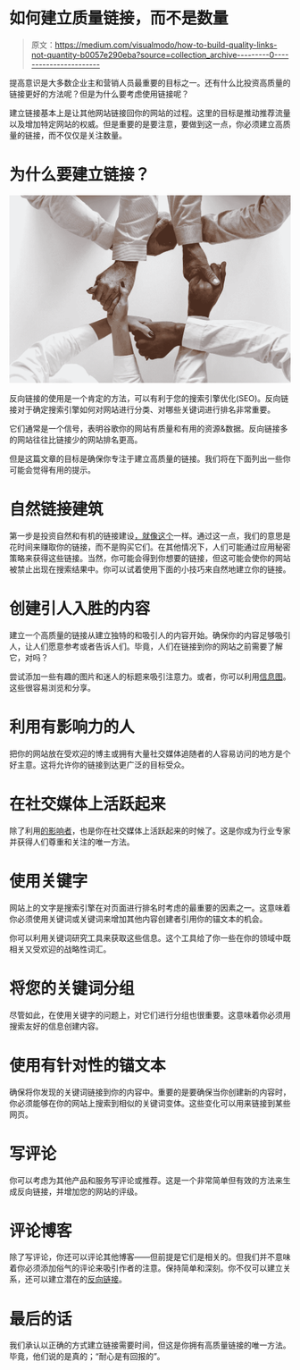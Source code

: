 # 如何建立质量链接，而不是数量

> 原文：<https://medium.com/visualmodo/how-to-build-quality-links-not-quantity-b0057e290eba?source=collection_archive---------0----------------------->

提高意识是大多数企业主和营销人员最重要的目标之一。还有什么比投资高质量的链接更好的方法呢？但是为什么要考虑使用链接呢？

建立链接基本上是让其他网站链接回你的网站的过程。这里的目标是推动推荐流量以及增加特定网站的权威。但是重要的是要注意，要做到这一点，你必须建立高质量的链接，而不仅仅是关注数量。

# 为什么要建立链接？

![](img/4e7674e28fca3c886dcd994b8396a577.png)

反向链接的使用是一个肯定的方法，可以有利于您的搜索引擎优化(SEO)。反向链接对于确定搜索引擎如何对网站进行分类、对哪些关键词进行排名非常重要。

它们通常是一个信号，表明谷歌你的网站有质量和有用的资源&数据。反向链接多的网站往往比链接少的网站排名更高。

但是这篇文章的目标是确保你专注于建立高质量的链接。我们将在下面列出一些你可能会觉得有用的提示。

# 自然链接建筑

第一步是投资自然和有机的链接建设[，就像这个](https://digitalm.sg/what-is-link-building-and-how-to-do-link-building/)一样。通过这一点，我们的意思是花时间来赚取你的链接，而不是购买它们。在其他情况下，人们可能通过应用秘密策略来获得这些链接。当然，你可能会得到你想要的链接，但这可能会使你的网站被禁止出现在搜索结果中。你可以试着使用下面的小技巧来自然地建立你的链接。

# 创建引人入胜的内容

建立一个高质量的链接从建立独特的和吸引人的内容开始。确保你的内容足够吸引人，让人们愿意参考或者告诉人们。毕竟，人们在链接到你的网站之前需要了解它，对吗？

尝试添加一些有趣的图片和迷人的标题来吸引注意力。或者，你可以利用[信息图](https://shots.visualmodo.com/)。这些很容易浏览和分享。

# 利用有影响力的人

把你的网站放在受欢迎的博主或拥有大量社交媒体追随者的人容易访问的地方是个好主意。这将允许你的链接到达更广泛的目标受众。

# 在社交媒体上活跃起来

除了利用[的影响者](https://visualmodo.com/wordpress-themes/)，也是你在社交媒体上活跃起来的时候了。这是你成为行业专家并获得人们尊重和关注的唯一方法。

# 使用关键字

网站上的文字是搜索引擎在对页面进行排名时考虑的最重要的因素之一。这意味着你必须使用关键词或关键词来增加其他内容创建者引用你的锚文本的机会。

你可以利用关键词研究工具来获取这些信息。这个工具给了你一些在你的领域中既相关又受欢迎的战略性词汇。

# 将您的关键词分组

尽管如此，在使用关键字的问题上，对它们进行分组也很重要。这意味着你必须用搜索友好的信息创建内容。

# 使用有针对性的锚文本

确保将你发现的关键词链接到你的内容中。重要的是要确保当你创建新的内容时，你必须能够在你的网站上搜索到相似的关键词变体。这些变化可以用来链接到某些网页。

# 写评论

你可以考虑为其他产品和服务写评论或推荐。这是一个非常简单但有效的方法来生成反向链接，并增加您的网站的评级。

# 评论博客

除了写评论，你还可以评论其他博客——但前提是它们是相关的。但我们并不意味着你必须添加俗气的评论来吸引作者的注意。保持简单和深刻。你不仅可以建立关系，还可以建立潜在的[反向链接](https://awards.visualmodo.com/)。

# 最后的话

我们承认以正确的方式建立链接需要时间，但这是你拥有高质量链接的唯一方法。毕竟，他们说的是真的；“耐心是有回报的”。